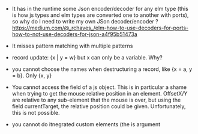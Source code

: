 - It has in the runtime some Json encoder/decoder for any elm type
 (this is how js types and elm types are converted one to another with ports),
 so why do I need to write my own JSon decoder/encoder ?
https://medium.com/@_rchaves_/elm-how-to-use-decoders-for-ports-how-to-not-use-decoders-for-json-a4f95b51473a

- It misses pattern matching with multiple patterns

- record update: {x | y = w} but x can only be a variable. Why?

- you cannot choose the names when destructuring a record, like {x = a, y = b}. Only {x, y}

- You cannot access the field of a js object. This is in particular a shame when trying to get the mouse relative position in an element. OffsetX/Y are relative to any sub-element that the mouse is over, but using the field currentTarget,
the relative position could be given. Unfortunately, this is not possible.

- you cannot do itnegrated custom elements (the is argument 

